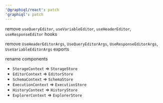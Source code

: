 ```yaml
---
'@graphiql/react': patch
'graphiql': patch
---
```


remove `useQueryEditor`, `useVariableEditor`, `useHeaderEditor`, `useResponseEditor` hooks

remove `UseHeaderEditorArgs`, `UseQueryEditorArgs`, `UseResponseEditorArgs`, `UseVariableEditorArgs` exports

rename components

- `StorageContext` => `StorageStore`
- `EditorContext` => `EditorStore`
- `SchemaContext` => `SchemaStore`
- `ExecutionContext` => `ExecutionStore`
- `HistoryContext` => `HistoryStore`
- `ExplorerContext` => `ExplorerStore`

